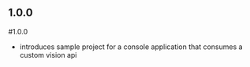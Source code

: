 ## 1.0.0

#1.0.0
- introduces sample project for a console application that consumes a custom vision api